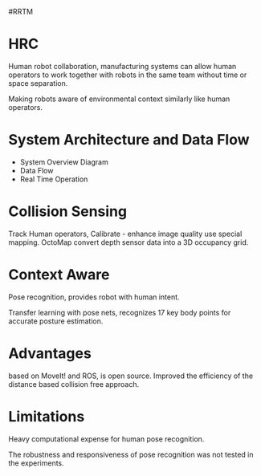 
#RRTM
# HRC
Human robot collaboration, manufacturing systems can allow human operators to work together with robots in the same team without time or space separation. 

Making robots aware of environmental context similarly like human operators. 

# System Architecture and Data Flow
 - System Overview Diagram 
 - Data Flow
 - Real Time Operation 

# Collision Sensing

Track Human operators, Calibrate - enhance image quality use special mapping. OctoMap convert depth sensor data into a 3D occupancy grid. 

# Context Aware

Pose recognition, provides robot with human intent. 

Transfer learning with pose nets, recognizes 17 key body points for accurate posture estimation. 

# Advantages

based on MoveIt! and ROS, is open source. 
Improved the efficiency of the distance based collision free approach.

# Limitations

Heavy computational expense for human pose recognition.

The robustness and responsiveness of pose recognition was not tested in the experiments. 